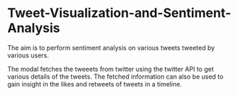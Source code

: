 # Tweet-Visualization-and-Sentiment-Analysis
The aim is to perform sentiment analysis on various tweets tweeted by various users.

The modal fetches the tweeets from twitter using the twitter API to get various details of the tweets. The fetched information can also be used to gain insight in the likes and retweets of tweets in a timeline.
